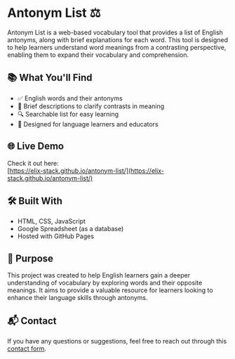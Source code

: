 # Antonym List ⚖️

Antonym List is a web-based vocabulary tool that provides a list of English antonyms, along with brief explanations for each word. This tool is designed to help learners understand word meanings from a contrasting perspective, enabling them to expand their vocabulary and comprehension.

## 📚 What You'll Find

- ✅ English words and their antonyms
- 📝 Brief descriptions to clarify contrasts in meaning
- 🔍 Searchable list for easy learning
- 🎯 Designed for language learners and educators

## 🌐 Live Demo

Check it out here:  
[https://elix-stack.github.io/antonym-list/](https://elix-stack.github.io/antonym-list/)

## 🛠️ Built With

- HTML, CSS, JavaScript
- Google Spreadsheet (as a database)
- Hosted with GitHub Pages

## 🎯 Purpose

This project was created to help English learners gain a deeper understanding of vocabulary by exploring words and their opposite meanings. It aims to provide a valuable resource for learners looking to enhance their language skills through antonyms.

## 📬 Contact

If you have any questions or suggestions, feel free to reach out through this [contact form](https://elix-stack.github.io/elix-showcase/projects/contactForm/contactForm.html).
